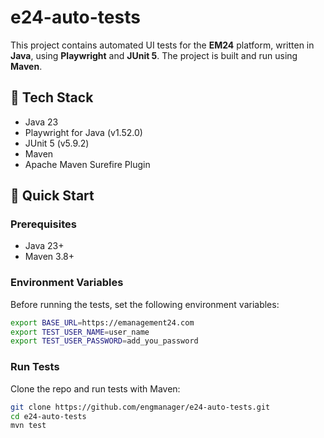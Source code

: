 # e24-auto-tests

This project contains automated UI tests for the **EM24** platform, written in **Java**, using **Playwright** and **JUnit 5**. The project is built and run using **Maven**.

## 🔧 Tech Stack

- Java 23
- Playwright for Java (v1.52.0)
- JUnit 5 (v5.9.2)
- Maven
- Apache Maven Surefire Plugin


## 🚀 Quick Start

### Prerequisites

- Java 23+
- Maven 3.8+

### Environment Variables

Before running the tests, set the following environment variables:

```bash
export BASE_URL=https://emanagement24.com
export TEST_USER_NAME=user_name
export TEST_USER_PASSWORD=add_you_password
```

### Run Tests

Clone the repo and run tests with Maven:

```bash
git clone https://github.com/engmanager/e24-auto-tests.git
cd e24-auto-tests
mvn test
```
